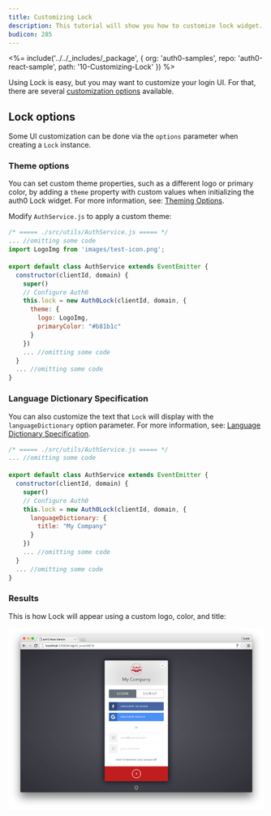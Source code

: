 ```yaml
---
title: Customizing Lock
description: This tutorial will show you how to customize lock widget.
budicon: 285
---
```


<%= include('../../_includes/_package', {
  org: 'auth0-samples',
  repo: 'auth0-react-sample',
  path: '10-Customizing-Lock'
}) %>

Using Lock is easy, but you may want to customize your login UI. For that, there are several [customization options](/libraries/lock/v10/customization) available.

## Lock options

Some UI customization can be done via the `options` parameter when creating a `Lock` instance.

### Theme options

You can set custom theme properties, such as a different logo or primary color, by adding a `theme` property with custom values when initializing the auth0 Lock widget. For more information, see: [Theming Options](/libraries/lock/v10/customization#theming-options).

Modify `AuthService.js` to apply a custom theme:

```javascript
/* ===== ./src/utils/AuthService.js ===== */
... //omitting some code
import LogoImg from 'images/test-icon.png';

export default class AuthService extends EventEmitter {
  constructor(clientId, domain) {
    super()
    // Configure Auth0
    this.lock = new Auth0Lock(clientId, domain, {
      theme: {
        logo: LogoImg,
        primaryColor: "#b81b1c"
      }
    })
    ... //omitting some code
  }
  ... //omitting some code
}
```

### Language Dictionary Specification

You can also customize the text that `Lock` will display with the `languageDictionary` option parameter.
 For more information, see: [Language Dictionary Specification](/libraries/lock/v10/customization#languagedictionary-object-).

```javascript
/* ===== ./src/utils/AuthService.js ===== */
... //omitting some code

export default class AuthService extends EventEmitter {
  constructor(clientId, domain) {
    super()
    // Configure Auth0
    this.lock = new Auth0Lock(clientId, domain, {
      languageDictionary: {
        title: "My Company"
      }
    })
    ... //omitting some code
  }
  ... //omitting some code
}
```

### Results

This is how Lock will appear using a custom logo, color, and title:

![Custom lock](/media/articles/reactjs/widget-custom-logo-color.png)
